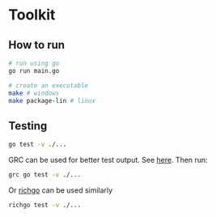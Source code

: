 # Toolkit

## How to run

```bash
# run using go
go run main.go

# create an executable
make # windows
make package-lin # linux
```

## Testing

```bash
go test -v ./...
```

GRC can be used for better test output. See [here](https://stackoverflow.com/questions/27242652/colorizing-golang-test-run-output). Then run:

```bash
grc go test -v ./...
```

Or [richgo](https://github.com/kyoh86/richgo) can be used similarly

```bash
richgo test -v ./...
```
